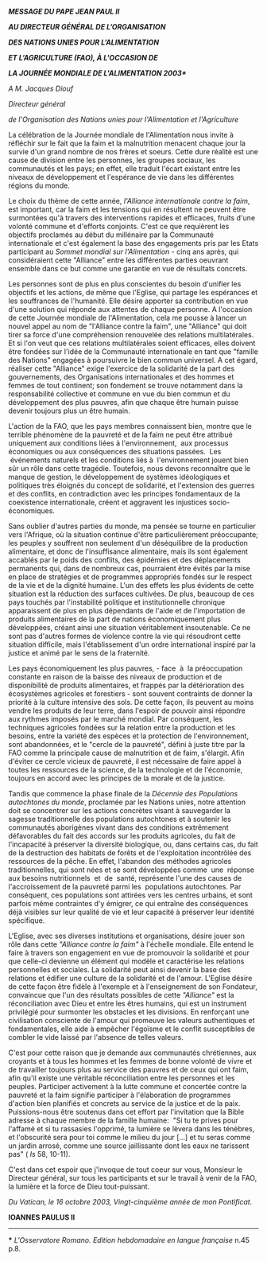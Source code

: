 ***MESSAGE DU PAPE JEAN PAUL II***

***AU DIRECTEUR G******ÉNÉRAL DE L’ORGANISATION***

***DES NATIONS UNIES POUR L’ALIMENTATION***

***ET L’AGRICULTURE (FAO), À L'OCCASION DE***

***LA JOURNÉE MONDIALE DE L'ALIMENTATION 2003\****

*A M. Jacques Diouf*

*Directeur général*

*de l'Organisation des Nations unies pour l'Alimentation et l'Agriculture*

La célébration de la Journée mondiale de l'Alimentation nous invite à réfléchir sur le fait que la faim et la malnutrition menacent chaque jour la survie d'un grand nombre de nos frères et soeurs. Cette dure réalité est une cause de division entre les personnes, les groupes sociaux, les communautés et les pays; en effet, elle traduit l'écart existant entre les niveaux de développement et l'espérance de vie dans les différentes régions du monde.

Le choix du thème de cette année, *l'Alliance internationale contre la faim*, est important, car la faim et les tensions qui en résultent ne peuvent être surmontées qu'à travers des interventions rapides et efficaces, fruits d'une volonté commune et d'efforts conjoints. C'est ce que requièrent les objectifs proclamés au début du millénaire par la Communauté internationale et c'est également la base des engagements pris par les Etats participant au *Sommet mondial sur l'Alimentation* \- cinq ans après, qui considéraient cette "Alliance" entre les différentes parties oeuvrant ensemble dans ce but comme une garantie en vue de résultats concrets.

Les personnes sont de plus en plus conscientes du besoin d'unifier les objectifs et les actions, de même que l'Eglise, qui partage les espérances et les souffrances de l'humanité. Elle désire apporter sa contribution en vue d'une solution qui réponde aux attentes de chaque personne. A l'occasion de cette Journée mondiale de l'Alimentation, cela me pousse à lancer un nouvel appel au nom de "l'Alliance contre la faim", une "Alliance" qui doit tirer sa force d'une compréhension renouvelée des relations multilatérales. Et si l'on veut que ces relations multilatérales soient efficaces, elles doivent être fondées sur l'idée de la Communauté internationale en tant que "famille des Nations" engagées à poursuivre le bien commun universel. A cet égard, réaliser cette "Alliance" exige l'exercice de la solidarité de la part des gouvernements, des Organisations internationales et des hommes et femmes de tout continent; son fondement se trouve notamment dans la responsabilité collective et commune en vue du bien commun et du développement des plus pauvres, afin que chaque être humain puisse devenir toujours plus un être humain.

L'action de la FAO, que les pays membres connaissent bien, montre que le terrible phénomène de la pauvreté et de la faim ne peut être attribué uniquement aux conditions liées à l'environnement,  aux processus économiques ou aux conséquences des situations passées.  Les  événements naturels et les conditions liés à  l'environnement jouent bien sûr un rôle dans cette tragédie. Toutefois, nous devons reconnaître que le manque de gestion, le développement de systèmes idéologiques et politiques très éloignés du concept de solidarité, et l'extension des guerres et des conflits, en contradiction avec les principes fondamentaux de la coexistence internationale, créent et aggravent les injustices socio-économiques.

Sans oublier d'autres parties du monde, ma pensée se tourne en particulier vers l'Afrique, où la situation continue d'être particulièrement préoccupante; les peuples y souffrent non seulement d'un déséquilibre de la production alimentaire, et donc de l'insuffisance alimentaire, mais ils sont également accablés par le poids des conflits, des épidémies et des déplacements permanents qui, dans de nombreux cas, pourraient être évités par la mise en place de stratégies et de programmes appropriés fondés sur le respect de la vie et de la dignité humaine. L'un des effets les plus évidents de cette situation est la réduction des surfaces cultivées. De plus, beaucoup de ces pays touchés par l'instabilité politique et institutionnelle chronique apparaissent de plus en plus dépendants de l'aide et de l'importation de produits alimentaires de la part de nations économiquement plus développées, créant ainsi une situation véritablement insoutenable. Ce ne sont pas d'autres formes de violence contre la vie qui résoudront cette situation difficile, mais l'établissement d'un ordre international inspiré par la justice et animé par le sens de la fraternité.

Les pays économiquement les plus pauvres, - face  à  la préoccupation constante en raison de la baisse des niveaux de production et de disponibilité de produits alimentaires, et frappés par la détérioration des écosystèmes agricoles et forestiers - sont souvent contraints de donner la priorité à la culture intensive des sols. De cette façon, ils peuvent au moins vendre les produits de leur terre, dans l'espoir de pouvoir ainsi répondre aux rythmes imposés par le marché mondial. Par conséquent, les techniques agricoles fondées sur la relation entre la production et les besoins, entre la variété des espèces et la protection de l'environnement, sont abandonnées, et le "cercle de la pauvreté", défini à juste titre par la FAO comme la principale cause de malnutrition et de faim, s'élargit. Afin d'éviter ce cercle vicieux de pauvreté, il est nécessaire de faire appel à toutes les ressources de la science, de la technologie et de l'économie, toujours en accord avec les principes de la morale et de la justice.

Tandis que commence la phase finale de la *Décennie des Populations autochtones du monde*, proclamée par les Nations unies, notre attention doit se concentrer sur les actions concrètes visant à sauvegarder la sagesse traditionnelle des populations autochtones et à soutenir les communautés aborigènes vivant dans des conditions extrêmement défavorables du fait des accords sur les produits agricoles, du fait de l'incapacité à préserver la diversité biologique, ou, dans certains cas, du fait de la destruction des habitats de forêts et de l'exploitation incontrôlée des ressources de la pêche. En effet, l'abandon des méthodes agricoles traditionnelles, qui sont nées et se sont développées comme  une  réponse aux besoins nutritionnels  et  de  santé, représente l'une des causes de l'accroissement de la pauvreté parmi les  populations autochtones. Par conséquent, ces populations sont attirées vers les centres urbains, et sont parfois même contraintes d'y émigrer, ce qui entraîne des conséquences déjà visibles sur leur qualité de vie et leur capacité à préserver leur identité spécifique.

L'Eglise, avec ses diverses institutions et organisations, désire jouer son rôle dans cette *"Alliance contre la faim"* à l'échelle mondiale. Elle entend le faire à travers son engagement en vue de promouvoir la solidarité et pour que celle-ci devienne un élément qui modèle et caractérise les relations personnelles et sociales. La solidarité peut ainsi devenir la base des relations et édifier une culture de la solidarité et de l'amour. L'Eglise désire de cette façon être fidèle à l'exemple et à l'enseignement de son Fondateur, convaincue que l'un des résultats possibles de cette *"Alliance"* est la réconciliation avec Dieu et entre les êtres humains, qui est un instrument privilégié pour surmonter les obstacles et les divisions. En renforçant une civilisation consciente de l'amour qui promeuve les valeurs authentiques et fondamentales, elle aide à empêcher l'égoïsme et le conflit susceptibles de combler le vide laissé par l'absence de telles valeurs.

C'est pour cette raison que je demande aux communautés chrétiennes, aux croyants et à tous les hommes et les femmes de bonne volonté de vivre et de travailler toujours plus au service des pauvres et de ceux qui ont faim, afin qu'il existe une véritable réconciliation entre les personnes et les peuples. Participer activement à la lutte commune et concertée contre la pauvreté et la faim signifie participer à l'élaboration de programmes d'action bien planifiés et concrets au service de la justice et de la paix. Puissions-nous être soutenus dans cet effort par l'invitation que la Bible adresse à chaque membre de la famille humaine:  "Si tu te prives pour l'affamé et si tu rassasies l'opprimé, ta lumière se lèvera dans les ténèbres, et l'obscurité sera pour toi comme le milieu du jour \[...\] et tu seras comme un jardin arrosé, comme une source jaillissante dont les eaux ne tarissent pas" ( *Is* 58, 10-11).

C'est dans cet espoir que j'invoque de tout coeur sur vous, Monsieur le Directeur général, sur tous les participants et sur le travail à venir de la FAO, la lumière et la force de Dieu tout-puissant.

*Du Vatican, le 16 octobre 2003, Vingt-cinquième année de mon Pontificat.*

**IOANNES PAULUS II**

* * *

**\*** *L'Osservatore Romano. Edition hebdomadaire en langue française* n.45 p.8.